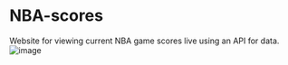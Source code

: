# NBA-scores
Website for viewing current NBA game scores live using an API for data.
![image](https://user-images.githubusercontent.com/47039827/204437531-b845f00b-cea6-4f2e-81c0-1fbe38b9c194.png)
